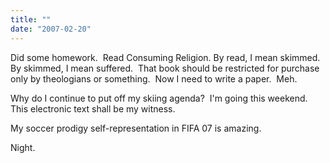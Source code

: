 ```yaml
---
title: ""
date: "2007-02-20"
---
```


Did some homework.  Read Consuming Religion. By read, I mean skimmed.  By skimmed, I mean suffered.  That book should be restricted for purchase only by theologians or something.  Now I need to write a paper.  Meh.

Why do I continue to put off my skiing agenda?  I'm going this weekend.  This electronic text shall be my witness.

My soccer prodigy self-representation in FIFA 07 is amazing.

Night.

